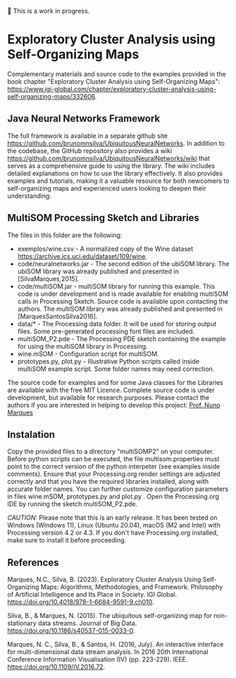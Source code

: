 :construction: This is a work in progress.

# Exploratory Cluster Analysis using Self-Organizing Maps

Complementary materials and source code to the examples provided in the book chapter "Exploratory Cluster Analysis using Self-Organizing Maps": <https://www.igi-global.com/chapter/exploratory-cluster-analysis-using-self-organizing-maps/332606>.


## Java Neural Networks Framework

The full framework is available in a separate github site <https://github.com/brunomnsilva/UbiquitousNeuralNetworks>. In addition to the codebase, the GitHub repository also provides a wiki <https://github.com/brunomnsilva/UbiquitousNeuralNetworks/wiki> that serves as a comprehensive guide to using the library. The wiki includes detailed explanations on how to use the library effectively. It also provides examples and tutorials, making it a valuable resource for both newcomers to self-organizing maps and experienced users looking to deepen their understanding.

## MultiSOM Processing Sketch and Libraries

The files in this folder are the following:

  - exemplos/wine.csv - A normalized copy of the Wine dataset <https://archive.ics.uci.edu/dataset/109/wine>.
  - code/neuralnetworks.jar - The second edition of the ubiSOM library. The ubiSOM library was already published and presented in [SilvaMarques,2015].
  - code/multiSOM.jar - multiSOM library for running this example. This code is under development and is made available for enabling multiSOM calls in Processing Sketch. Source code is available upon contacting the authors. The multiSOM library was already published and presented in [MarquesSantosSilva2016].
  - data/* - The Processing data folder.  It will be used for storing output files. Some pre-generated processing font files are included.
  - multiSOM_P2.pde - The Processing PDE sketch containing the example for using the multiSOM library in Processing.
  - wine.mSOM - Configuration script for multiSOM.
  - prototypes.py, plot.py - Illustrative Python scripts called inside multiSOM example script. Some folder names may need correction. 

The source code for examples and for some Java classes for the Libraries are available with the free MIT Licence. Complete source code is under development, but available for research purposes. Please contact the authors if you are interested in helping to develop this project: [Prof. Nuno Marques](mailto:nmm@fct.unl.pt?subject=[GitHub]MultiSOM)

## Instalation

Copy the provided files to a directory "multiSOMP2" on your computer. Before python scripts can be executed, the file multisom.properties must point to the correct version of the python interpeter (see examples inside comments). Ensure that your Processing.org render settings are adjusted correctly and that you have the required libraries installed, along with accurate folder names. You can further customize configuration parameters in files wine.mSOM, prototypes.py and plot.py . Open the Processing.org IDE by running the sketch multiSOM_P2.pde. 

*CAUTION:* Please note that this is an early release. It has been tested on Windows (Windows 11), Linux (Ubuntu 20.04), macOS (M2 and Intel) with Processing version 4.2 or 4.3. If you don't have Processing.org installed, make sure to install it before proceeding. 

## References

Marques, N.C., Silva, B. (2023). Exploratory Cluster Analysis Using Self-Organizing Maps: Algorithms, Methodologies, and Framework. Philosophy of Artificial Intelligence and Its Place in Society. IGI Global. <https://doi.org/10.4018/978-1-6684-9591-9.ch010>.

Silva, B., & Marques, N. (2015). The ubiquitous self-organizing map for non-stationary data streams. Journal of Big Data. <https://doi.org/10.1186/s40537-015-0033-0>.

Marques, N. C., Silva, B., & Santos, H. (2016, July). An interactive interface for multi-dimensional data stream analysis. In 2016 20th International Conference Information Visualisation (IV) (pp. 223-229). IEEE. <https://doi.org/10.1109/IV.2016.72>.
